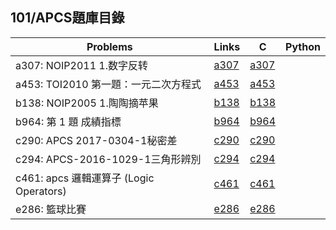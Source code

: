 ## 101/APCS題庫目錄

|Problems|Links|C|Python|
|-|-|-|-|
|a307: NOIP2011 1.数字反转|[a307](Contents/a307/a307.md)|[a307](Contents/a307/a307.c)||
|a453: TOI2010 第一題：一元二次方程式|[a453](Contents/a453/a453.md)|[a453](Contents/a453/a453.c)||
|b138: NOIP2005 1.陶陶摘苹果|[b138](Contents/b138/b138.md)|[b138](Contents/b138/b138.c)||
|b964: 第 1 題 成績指標|[b964](Contents/b964/b964.md)|[b964](Contents/b964/b964.c)||
|c290: APCS 2017-0304-1秘密差|[c290](Contents/c290/c290.md)|[c290](Contents/c290/c290.c)||
|c294: APCS-2016-1029-1三角形辨別|[c294](Contents/c294/c294.md)|[c294](Contents/c294/c294.c)||
|c461: apcs 邏輯運算子 (Logic Operators)|[c461](Contents/c461/c461.md)|[c461](Contents/c461/c461.c)||
|e286: 籃球比賽|[e286](Contents/e286/e286.md)|[e286](Contents/e286/e286.c)||
